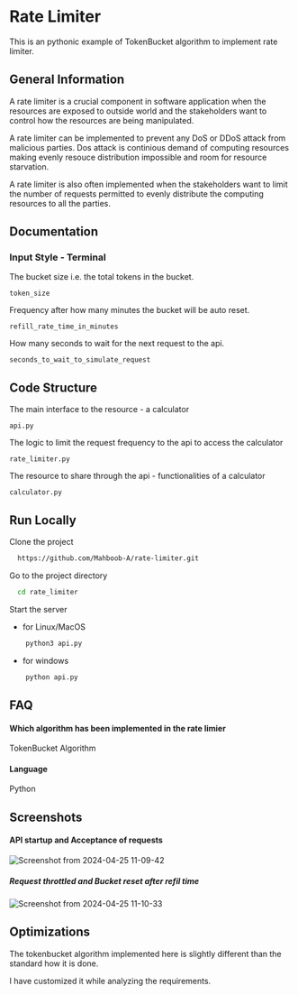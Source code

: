 
# Rate Limiter 

This is an pythonic example of TokenBucket algorithm to implement rate limiter. 



## General Information

A rate limiter is a crucial component in software application when the resources are exposed to outside world and the stakeholders want to control how the resources are being manipulated. 

A rate limiter can be implemented to prevent any DoS or DDoS attack from malicious parties. Dos attack is continious demand of computing resources making evenly resouce distribution impossible and room for resource starvation. 

A rate limiter is also often implemented when the stakeholders want to limit the number of requests permitted to evenly distribute the computing resources to all the parties. 



## Documentation


### Input Style - Terminal 

The bucket size i.e. the total tokens in the bucket. 
```
token_size 
```

Frequency after how many minutes the bucket will be auto reset. 
```
refill_rate_time_in_minutes
```

How many seconds to wait for the next request to the api. 
```
seconds_to_wait_to_simulate_request
```
## Code Structure 

The main interface to the resource - a calculator 
```
api.py 
```

The logic to limit the request frequency to the 
api to access the calculator 
```
rate_limiter.py
```

The resource to share through the api - functionalities of a calculator 
```
calculator.py
```
## Run Locally

Clone the project

```bash
  https://github.com/Mahboob-A/rate-limiter.git
```

Go to the project directory

```bash
  cd rate_limiter
```

Start the server


* for Linux/MacOS

```bash
    python3 api.py 
```

* for windows 
```bash
    python api.py 
```
## FAQ

#### Which algorithm has been implemented in the rate limier

TokenBucket Algorithm

#### Language

Python 


## Screenshots

#### API startup and Acceptance of requests 
![Screenshot from 2024-04-25 11-09-42](https://github.com/Mahboob-A/rate-limiter/assets/109282492/1a2ff81d-0946-4746-9a16-400b6ae46612)

##### Request throttled and Bucket reset after refil time
![Screenshot from 2024-04-25 11-10-33](https://github.com/Mahboob-A/rate-limiter/assets/109282492/97094752-fd9f-4ca5-a743-0642bcfc9f9c)
## Optimizations

The tokenbucket algorithm implemented here is slightly different than the standard how it is done. 

I have customized it while analyzing the requirements. 
